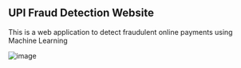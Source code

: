 ## UPI Fraud Detection Website

This is a web application to detect fraudulent online payments using Machine Learning

![image](https://github.com/user-attachments/assets/0f8f1780-2189-47f0-a634-715b80dd4c92)
